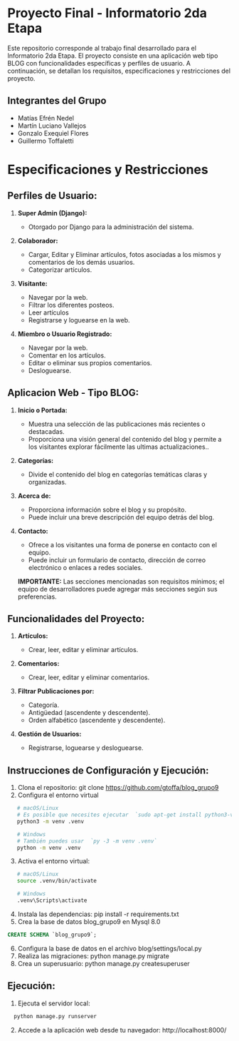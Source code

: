  
# Proyecto Final - Informatorio 2da Etapa

Este repositorio corresponde al trabajo final desarrollado para el Informatorio 2da Etapa. El proyecto consiste en una aplicación web tipo BLOG con funcionalidades específicas y perfiles de usuario. A continuación, se detallan los requisitos, especificaciones y restricciones del proyecto.

## Integrantes del Grupo

- Matías Efrén Nedel
- Martín Luciano Vallejos
- Gonzalo Exequiel Flores
- Guillermo Toffaletti

# Especificaciones y Restricciones

## Perfiles de Usuario:

1. **Super Admin (Django):**
   - Otorgado por Django para la administración del sistema.

2. **Colaborador:**
   - Cargar, Editar y Eliminar artículos, fotos asociadas a los mismos y comentarios de los demás
usuarios.
   - Categorizar artículos.

3. **Visitante:**
   - Navegar por la web.
   - Filtrar los diferentes posteos.
   - Leer artículos
   - Registrarse y loguearse en la web.

4. **Miembro o Usuario Registrado:**
   - Navegar por la web.
   - Comentar en los artículos.
   - Editar o eliminar sus propios comentarios.
   - Desloguearse.

## Aplicacion Web - Tipo BLOG:

1. **Inicio o Portada:**
   - Muestra una selección de las publicaciones más recientes o destacadas.
   - Proporciona una visión general del contenido del blog y permite a los visitantes explorar fácilmente las ultimas actualizaciones..

2. **Categorías:**
   - Divide el contenido del blog en categorías temáticas claras y organizadas.

3. **Acerca de:**
   - Proporciona información sobre el blog y su propósito.
   - Puede incluir una breve descripción del equipo detrás del blog.

4. **Contacto:**
   - Ofrece a los visitantes una forma de ponerse en contacto con el equipo.
   - Puede incluir un formulario de contacto, dirección de correo electrónico o enlaces a redes sociales.

   **IMPORTANTE:** Las secciones mencionadas son requisitos mínimos; el equipo de desarrolladores puede agregar más secciones según sus preferencias.

## Funcionalidades del Proyecto:

1. **Artículos:**
   - Crear, leer, editar y eliminar artículos.

2. **Comentarios:**
   - Crear, leer, editar y eliminar comentarios.

3. **Filtrar Publicaciones por:**
   - Categoría.
   - Antigüedad (ascendente y descendente).
   - Orden alfabético (ascendente y descendente).

4. **Gestión de Usuarios:**
   - Registrarse, loguearse y desloguearse.



## Instrucciones de Configuración y Ejecución:
1. Clona el repositorio: git clone https://github.com/gtoffa/blog_grupo9
2. Configura el entorno virtual
```bash
   # macOS/Linux
   # Es posible que necesites ejecutar  `sudo apt-get install python3-venv` en sistemas operativos basados ​​en Debian
   python3 -m venv .venv

   # Windows
   # También puedes usar  `py -3 -m venv .venv`
   python -m venv .venv
```
3. Activa el entorno virtual:
```bash
   # macOS/Linux
   source .venv/bin/activate

   # Windows
   .venv\Scripts\activate
```
4. Instala las dependencias: pip install -r requirements.txt
5. Crea la base de datos blog_grupo9 en Mysql 8.0
```sql
CREATE SCHEMA `blog_grupo9`;
```
6. Configura la base de datos en el archivo blog/settings/local.py
7. Realiza las migraciones: python manage.py migrate
8. Crea un superusuario: python manage.py createsuperuser


## Ejecución:
1. Ejecuta el servidor local:
```bash
  python manage.py runserver 
```
2. Accede a la aplicación web desde tu navegador: http://localhost:8000/
